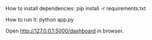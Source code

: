 How to install dependencies:
pip install -r requirements.txt

How to run it:
python app.py

Open http://127.0.0.1:5000/dashboard in browser.